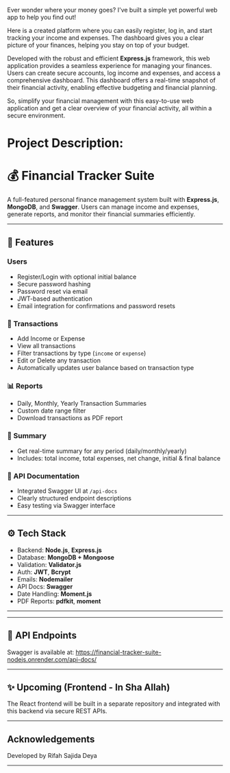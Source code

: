 Ever wonder where your money goes? I've built a simple yet powerful web app to help you find out!

Here is a created platform where you can easily register, log in, and start tracking your income and expenses. The dashboard gives you a clear picture of your finances, helping you stay on top of your budget.

Developed with the robust and efficient **Express.js** framework, this web application provides a seamless experience for managing your finances. Users can create secure accounts, log income and expenses, and access a comprehensive dashboard. This dashboard offers a real-time snapshot of their financial activity, enabling effective budgeting and financial planning.

So, simplify your financial management with this easy-to-use web application and get a clear overview of your financial activity, all within a secure environment.

# Project Description:


# 💰 Financial Tracker Suite

A full-featured personal finance management system built with **Express.js**, **MongoDB**, and **Swagger**. Users can manage income and expenses, generate reports, and monitor their financial summaries efficiently.

---

## 🚀 Features

### Users
- Register/Login with optional initial balance
- Secure password hashing
- Password reset via email
- JWT-based authentication
- Email integration for confirmations and password resets

### 💸 Transactions
- Add Income or Expense
- View all transactions
- Filter transactions by type (`income` or `expense`)
- Edit or Delete any transaction
- Automatically updates user balance based on transaction type

### 📊 Reports
- Daily, Monthly, Yearly Transaction Summaries
- Custom date range filter
- Download transactions as PDF report

### 🧾 Summary
- Get real-time summary for any period (daily/monthly/yearly)
- Includes: total income, total expenses, net change, initial & final balance

### 📑 API Documentation
- Integrated Swagger UI at `/api-docs`
- Clearly structured endpoint descriptions
- Easy testing via Swagger interface

---

## ⚙️ Tech Stack

- Backend: **Node.js**, **Express.js**
- Database: **MongoDB + Mongoose**
- Validation: **Validator.js**
- Auth: **JWT**, **Bcrypt**
- Emails: **Nodemailer**
- API Docs: **Swagger**
- Date Handling: **Moment.js**
- PDF Reports: **pdfkit**, **moment**

---


---

## 🧪 API Endpoints

Swagger is available at: https://financial-tracker-suite-nodejs.onrender.com/api-docs/

---

## ✨ Upcoming (Frontend - In Sha Allah)
The React frontend will be built in a separate repository and integrated with this backend via secure REST APIs.

---

## Acknowledgements
Developed by Rifah Sajida Deya

---